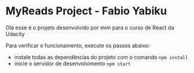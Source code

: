 # MyReads Project - Fabio Yabiku

Olá esse é o projeto desenvolvido por mim para o curso de React da Udacity

Para verificar o funcionamento, execute os passos abaixo:

* instale todas as dependências do projeto com o comando `npm install`
* inicie o servidor de desenvolvimento `npm start`


